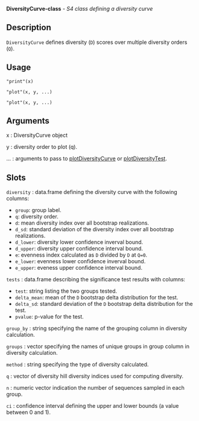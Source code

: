 **DiversityCurve-class** - *S4 class defining a diversity curve*

Description
--------------------

`DiversityCurve` defines diversity (<code class = 'eq'>D</code>) scores over multiple diversity 
orders (<code class = 'eq'>Q</code>).


Usage
--------------------
```
"print"(x)
```
```
"plot"(x, y, ...)
```
```
"plot"(x, y, ...)
```

Arguments
-------------------

x
:   DiversityCurve object

y
:   diversity order to plot (q).

...
:   arguments to pass to [plotDiversityCurve](plotDiversityCurve.md) or [plotDiversityTest](plotDiversityTest.md).




Slots
-------------------



`diversity`
:   data.frame defining the diversity curve with the following columns:

+ `group`:    group label.
+ `q`:        diversity order.
+ `d`:        mean diversity index over all bootstrap 
realizations.
+ `d_sd`:     standard deviation of the diversity index 
over all bootstrap realizations.
+ `d_lower`:  diversity lower confidence inverval bound.
+ `d_upper`:  diversity upper confidence interval bound.
+ `e`:        evenness index calculated as `D` 
divided by `D` at `Q=0`.
+ `e_lower`:  evenness lower confidence inverval bound.
+ `e_upper`:  eveness upper confidence interval bound.


`tests`
:   data.frame describing the significance test results with columns:

+ `test`:        string listing the two groups tested.
+ `delta_mean`:  mean of the <code class = 'eq'>D</code> bootstrap delta 
distribution for the test.
+ `delta_sd`:    standard deviation of the <code class = 'eq'>D</code> 
bootstrap delta distribution for the test.
+ `pvalue`:      p-value for the test.


`group_by`
:   string specifying the name of the grouping column in diversity calculation.

`groups`
:   vector specifying the names of unique groups in group column in diversity calculation.

`method`
:   string specifying the type of diversity calculated.

`q`
:   vector of diversity hill diversity indices used for computing diversity.

`n`
:   numeric vector indication the number of sequences sampled in each group.

`ci`
:   confidence interval defining the upper and lower bounds 
(a value between 0 and 1).









